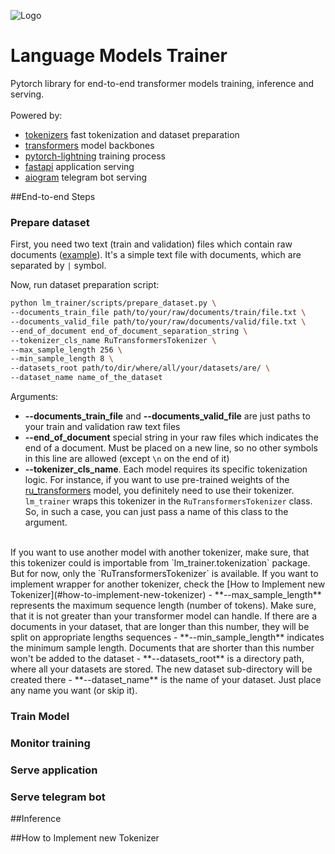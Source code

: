 ![Logo](docs/source/_images/logos/lightning_logo.svg)

# Language Models Trainer
Pytorch library for end-to-end transformer models training, inference and serving.
<br>
<br>
Powered by:
- [tokenizers](https://github.com/huggingface/tokenizers) fast tokenization and dataset preparation
- [transformers](https://github.com/huggingface/transformers) model backbones
- [pytorch-lightning](https://github.com/PyTorchLightning/pytorch-lightning) training process
- [fastapi](https://github.com/tiangolo/fastapi) application serving
- [aiogram](https://github.com/aiogram/aiogram) telegram bot serving

##End-to-end Steps
### Prepare dataset
First, you need two text (train and validation) files which contain raw documents
([example](data/documents/ru_rap/train.txt)). It's a simple text file with documents, which are
separated by `|` symbol.

Now, run dataset preparation script:
<br>
```bash
python lm_trainer/scripts/prepare_dataset.py \
--documents_train_file path/to/your/raw/documents/train/file.txt \
--documents_valid_file path/to/your/raw/documents/valid/file.txt \
--end_of_document end_of_document_separation_string \
--tokenizer_cls_name RuTransformersTokenizer \
--max_sample_length 256 \
--min_sample_length 8 \
--datasets_root path/to/dir/where/all/your/datasets/are/ \
--dataset_name name_of_the_dataset
```

Arguments:
- **--documents_train_file** and **--documents_valid_file** are just paths to your 
train and validation raw text files
- **--end_of_document** special string in your raw files which indicates the end
of a document. Must be placed on a new line, so no other symbols in this line are allowed
(except `\n` on the end of it)
- **--tokenizer_cls_name**. Each model requires its specific tokenization logic.
For instance, if you want to use pre-trained weights of the 
[ru_transformers](https://github.com/mgrankin/ru_transformers) model, you definitely need
to use their tokenizer. `lm_trainer` wraps this tokenizer in the `RuTransformersTokenizer` class.
So, in such a case, you can just pass a name of this class to the argument.
<br>
If you want to use another model with another tokenizer, make sure, that this tokenizer
could is importable from `lm_trainer.tokenization` package. But for now, only the
`RuTransformersTokenizer` is available. If you want to implement wrapper for another
tokenizer, check the [How to Implement new Tokenizer](#how-to-implement-new-tokenizer)
- **--max_sample_length** represents the maximum sequence length (number of tokens). Make
sure, that it is not greater than your transformer model can handle. If there are a documents
in your dataset, that are longer than this number, they will be split on appropriate lengths
sequences
- **--min_sample_length** indicates the minimum sample length. Documents that are shorter than
this number won't be added to the dataset
- **--datasets_root** is a directory path, where all your datasets are stored. The new dataset
sub-directory will be created there
- **--dataset_name** is the name of your dataset. Just place any name you want (or skip it).

### Train Model
### Monitor training
### Serve application
### Serve telegram bot

##Inference

##How to Implement new Tokenizer


